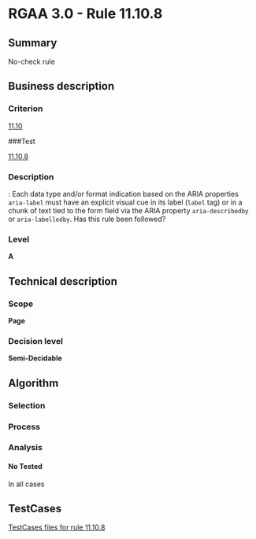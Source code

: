 # RGAA 3.0 -  Rule 11.10.8

## Summary

No-check rule

## Business description

### Criterion

[11.10](http://asqatasun.github.io/RGAA--3.0--EN/RGAA3.0_Criteria_English_version_v1.html#crit-11-10)

###Test

[11.10.8](http://asqatasun.github.io/RGAA--3.0--EN/RGAA3.0_Criteria_English_version_v1.html#test-11-10-8)

### Description
: Each data type and/or format indication based
    on the ARIA properties <code>aria-label</code> must have an
    explicit visual cue in its label (<code>label</code> tag) or in a
    chunk of text tied to the form field via the ARIA
    property <code>aria-describedby</code> or <code>aria-labelledby</code>. Has this
    rule been followed? 


### Level

**A**

## Technical description

### Scope

**Page**

### Decision level

**Semi-Decidable**

## Algorithm

### Selection

### Process

### Analysis

#### No Tested 

In all cases




##  TestCases 

[TestCases files for rule 11.10.8](https://gitlab.com/asqatasun/Asqatasun/-/tree/master/rules/rules-rgaa3.0/src/test/resources/testcases/rgaa30/Rgaa30Rule111008/) 


